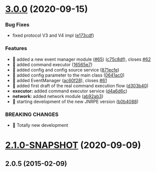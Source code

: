 # [3.0.0](https://github.com/ziccardi/jnrpe/compare/2.1.0-SNAPSHOT...3.0.0) (2020-09-15)


### Bug Fixes

* fixed protocol V3 and V4 impl ([e173cdf](https://github.com/ziccardi/jnrpe/commit/e173cdfbdef35c28bb2708b8a7fe15a8d5f1576f))


### Features

* 🎸 added a new event manager module ([#65](https://github.com/ziccardi/jnrpe/issues/65)) ([c75c8df](https://github.com/ziccardi/jnrpe/commit/c75c8dfa6764e8015722d608565754900ddfb6b2)), closes [#62](https://github.com/ziccardi/jnrpe/issues/62)
* 🎸 added command executor ([16565e7](https://github.com/ziccardi/jnrpe/commit/16565e7ce35e7fbc86f81a2dfa6108dc4a7e0e0b))
* 🎸 added config and config source service ([871ecfe](https://github.com/ziccardi/jnrpe/commit/871ecfedf73eac8b5599f9d81c1115eac06793c9))
* 🎸 added config parameter to the main class ([0641ac0](https://github.com/ziccardi/jnrpe/commit/0641ac0738ef274ad6726555c9b5438495968708))
* 🎸 added EventManager ([ac60f28](https://github.com/ziccardi/jnrpe/commit/ac60f285079a45c3c4940784de151a5cf810c1be)), closes [#61](https://github.com/ziccardi/jnrpe/issues/61)
* 🎸 added first draft of the real command execution flow ([d303b40](https://github.com/ziccardi/jnrpe/commit/d303b403284f2b2de830692cd86124f5a30c4e77))
* **executor:** added command executor service ([d4a6d6c](https://github.com/ziccardi/jnrpe/commit/d4a6d6c164bafd68c5095124cec0b5b3344bad41))
* **network:** added network module ([ab92ab3](https://github.com/ziccardi/jnrpe/commit/ab92ab35bb51015ab97435075cdd47a659b6c618))
* 🎸 starting development of the new JNRPE version ([b0b4088](https://github.com/ziccardi/jnrpe/commit/b0b4088326c29fd13e1726782ef8acceecad9681))


### BREAKING CHANGES

* 🧨 Totally new development



# [2.1.0-SNAPSHOT](https://github.com/ziccardi/jnrpe/compare/2.0.5...2.1.0-SNAPSHOT) (2020-09-09)



## 2.0.5 (2015-02-09)



